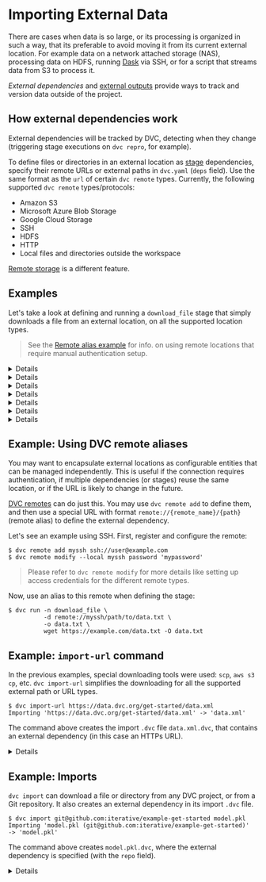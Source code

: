 # Importing External Data

There are cases when data is so large, or its processing is organized in such a
way, that its preferable to avoid moving it from its current external location.
For example data on a network attached storage (NAS), processing data on HDFS,
running [Dask](https://dask.org/) via SSH, or for a script that streams data
from S3 to process it.

_External dependencies_ and
[external outputs](/doc/user-guide/data-management/managing-external-data)
provide ways to track and version data outside of the <abbr>project</abbr>.

## How external dependencies work

External <abbr>dependencies</abbr> will be tracked by DVC, detecting when they
change (triggering stage executions on `dvc repro`, for example).

To define files or directories in an external location as
[stage](/doc/command-reference/run) dependencies, specify their remote URLs or
external paths in `dvc.yaml` (`deps` field). Use the same format as the `url` of
certain `dvc remote` types. Currently, the following supported `dvc remote`
types/protocols:

- Amazon S3
- Microsoft Azure Blob Storage
- Google Cloud Storage
- SSH
- HDFS
- HTTP
- Local files and directories outside the <abbr>workspace</abbr>

<admon type="info">

[Remote storage] is a different feature.

[remote storage]: /doc/user-guide/data-management/remote-storage

</admon>

## Examples

Let's take a look at defining and running a `download_file` stage that simply
downloads a file from an external location, on all the supported location types.

> See the [Remote alias example](#example-using-dvc-remote-aliases) for info. on
> using remote locations that require manual authentication setup.

<details>

### Amazon S3

```cli
$ dvc run -n download_file \
          -d s3://mybucket/data.txt \
          -o data.txt \
          aws s3 cp s3://mybucket/data.txt data.txt
```

</details>

<details>

### Microsoft Azure Blob Storage

```cli
$ dvc run -n download_file \
          -d azure://mycontainer/data.txt \
          -o data.txt \
          az storage copy \
                     -d data.json \
                     --source-account-name my-account \
                     --source-container mycontainer \
                     --source-blob data.txt
```

</details>

<details>

### Google Cloud Storage

```cli
$ dvc run -n download_file \
          -d gs://mybucket/data.txt \
          -o data.txt \
          gsutil cp gs://mybucket/data.txt data.txt
```

</details>

<details>

### SSH

```cli
$ dvc run -n download_file \
          -d ssh://user@example.com/path/to/data.txt \
          -o data.txt \
          scp user@example.com:/path/to/data.txt data.txt
```

⚠️ DVC requires both SSH and SFTP access to work with remote SSH locations.
Please check that you are able to connect both ways with tools like `ssh` and
`sftp` (GNU/Linux).

> Note that your server's SFTP root might differ from its physical root (`/`).

</details>

<details>

### HDFS

```cli
$ dvc run -n download_file \
          -d hdfs://user@example.com/data.txt \
          -o data.txt \
          hdfs fs -copyToLocal \
                  hdfs://user@example.com/data.txt data.txt
```

</details>

<details>

### HTTP

> Including HTTPs

```cli
$ dvc run -n download_file \
          -d https://example.com/data.txt \
          -o data.txt \
          wget https://example.com/data.txt -O data.txt
```

</details>

<details>

### local file system paths

```cli
$ dvc run -n download_file \
          -d /home/shared/data.txt \
          -o data.txt \
          cp /home/shared/data.txt data.txt
```

</details>

## Example: Using DVC remote aliases

You may want to encapsulate external locations as configurable entities that can
be managed independently. This is useful if the connection requires
authentication, if multiple dependencies (or stages) reuse the same location, or
if the URL is likely to change in the future.

[DVC remotes][remote storage] can do just this. You may use `dvc remote add` to
define them, and then use a special URL with format
`remote://{remote_name}/{path}` (remote alias) to define the external
dependency.

Let's see an example using SSH. First, register and configure the remote:

```cli
$ dvc remote add myssh ssh://user@example.com
$ dvc remote modify --local myssh password 'mypassword'
```

> Please refer to `dvc remote modify` for more details like setting up access
> credentials for the different remote types.

Now, use an alias to this remote when defining the stage:

```cli
$ dvc run -n download_file \
          -d remote://myssh/path/to/data.txt \
          -o data.txt \
          wget https://example.com/data.txt -O data.txt
```

## Example: `import-url` command

In the previous examples, special downloading tools were used: `scp`,
`aws s3 cp`, etc. `dvc import-url` simplifies the downloading for all the
supported external path or URL types.

```cli
$ dvc import-url https://data.dvc.org/get-started/data.xml
Importing 'https://data.dvc.org/get-started/data.xml' -> 'data.xml'
```

The command above creates the import `.dvc` file `data.xml.dvc`, that contains
an external dependency (in this case an HTTPs URL).

<details id="import-url-expand-to-see-resulting-dvc-file">

### Expand to see resulting `.dvc` file

```yaml
# ...
deps:
  - etag: '"f432e270cd634c51296ecd2bc2f5e752-5"'
    path: https://data.dvc.org/get-started/data.xml
outs:
  - md5: a304afb96060aad90176268345e10355
    path: data.xml
    cache: true
    persist: false
```

DVC checks the headers returned by the server, looking for an
[HTTP ETag](https://en.wikipedia.org/wiki/HTTP_ETag) or a
[Content-MD5](https://tools.ietf.org/html/rfc1864) header, and uses it to
determine whether the source has changed and we need to download the file again.

</details>

## Example: Imports

`dvc import` can download a file or directory from any <abbr>DVC project</abbr>,
or from a Git repository. It also creates an external dependency in its import
`.dvc` file.

```cli
$ dvc import git@github.com:iterative/example-get-started model.pkl
Importing 'model.pkl (git@github.com:iterative/example-get-started)'
-> 'model.pkl'
```

The command above creates `model.pkl.dvc`, where the external dependency is
specified (with the `repo` field).

<details id="import-expand-to-see-resulting-dvc-file">

### Expand to see resulting `.dvc` file

```yaml
# ...
deps:
  - path: model.pkl
    repo:
      url: git@github.com:iterative/example-get-started
      rev_lock: 6c73875a5f5b522f90b5afa9ab12585f64327ca7
outs:
  - md5: 3863d0e317dee0a55c4e59d2ec0eef33
    path: model.pkl
    cache: true
```

The `url` and `rev_lock` subfields under `repo` are used to save the origin and
[version](https://git-scm.com/docs/revisions) of the dependency, respectively.

</details>
